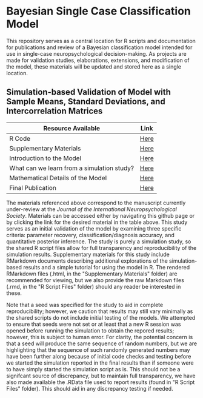 # Bayesian Single Case Classification Model

This repository serves as a central location for R scripts and documentation for publications and review of a Bayesian classification model intended for use in single-case neuropsychological decision-making. As projects are made for validation studies, elaborations, extensions, and modification of the model, these materials will be updated and stored here as a single location.

## Simulation-based Validation of Model with Sample Means, Standard Deviations, and Intercorrelation Matrices

|Resource Available|Link|
|---|---|
|R Code|[Here](https://github.com/w-goette/Single-Case-Classification/tree/main/R%20Script%20Files)|
|Supplementary Materials|[Here](https://github.com/w-goette/Single-Case-Classification/tree/main/Markdown%20Files)|
|Introduction to the Model|[Here](https://github.com/w-goette/Single-Case-Classification/blob/main/Modeling%20Details.md)|
|What can we learn from a simulation study?|[Here](https://github.com/w-goette/Single-Case-Classification/blob/main/Simulation%20Studies.md)|
|Mathematical Details of the Model|[Here](https://github.com/w-goette/Single-Case-Classification/blob/main/Mathematical%20Documentation.md)|
|Final Publication|[Here](https://www.cambridge.org/core/journals/journal-of-the-international-neuropsychological-society/article/validation-of-a-bayesian-diagnostic-and-inferential-model-for-evidencebased-neuropsychological-practice/7ED7D9A4ECB5A3C4B78AAC21088D86C5)|

The materials referenced above correspond to the manuscript currently under-review at the _Journal of the International Neuropsychological Society_. Materials can be accessed either by navigating this github page or by clicking the link for the desired material in the table above. This study serves as an initial validation of the model by examining three specific criteria: parameter recovery, classification/diagnosis accuracy, and quantitative posterior inference. The study is purely a simulation study, so the shared R script files allow for full transparency and reproducibility of the simulation results. Supplementary materials for this study include RMarkdown documents describing additional explorations of the simulation-based results and a simple tutorial for using the model in R. The rendered RMarkdown files (.html, in the "Supplementary Materials" folder) are recommended for viewing, but we also provide the raw Markdown files (.rmd, in the "R Script Files" folder) should any reader be interested in these.

Note that a seed was specified for the study to aid in complete reproducibility; however, we caution that results may still vary minimally as the shared scripts do not include initial testing of the models. We attempted to ensure that seeds were not set or at least that a new R session was opened before running the simulation to obtain the repored results; however, this is subject to human error. For clarity, the potential concern is that a seed will produce the same sequence of random numbers, but we are highlighting that the sequence of such randomly generated numbers may have been further along because of initial code checks and testing before we started the simulation reported in the final results than if someone were to have simply started the simulation script as is. This should not be a signifcant source of discrepancy, but to maintain full transparency, we have also made available the .RData file used to report results (found in "R Script Files" folder). This should aid in any discrepancy testing if needed.
